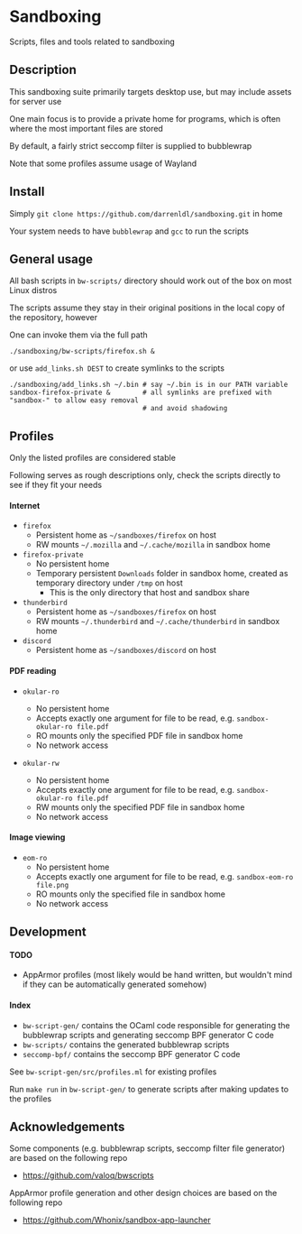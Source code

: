 # Sandboxing

Scripts, files and tools related to sandboxing

## Description

This sandboxing suite primarily targets desktop use, but may include assets for server use

One main focus is to provide a private home for programs, which is often where the most
important files are stored

By default, a fairly strict seccomp filter is supplied to bubblewrap

Note that some profiles assume usage of Wayland

## Install

Simply `git clone https://github.com/darrenldl/sandboxing.git` in home

Your system needs to have `bubblewrap` and `gcc` to run the scripts

## General usage

All bash scripts in `bw-scripts/` directory should work out of the box on most Linux distros

The scripts assume they stay in their original positions in the local copy of the repository, however

One can invoke them via the full path

```
./sandboxing/bw-scripts/firefox.sh &
```

or use `add_links.sh DEST` to create symlinks to the scripts

```
./sandboxing/add_links.sh ~/.bin # say ~/.bin is in our PATH variable
sandbox-firefox-private &        # all symlinks are prefixed with "sandbox-" to allow easy removal
                                 # and avoid shadowing
```

## Profiles

Only the listed profiles are considered stable

Following serves as rough descriptions only, check the scripts directly to see if they fit your needs

#### Internet

- `firefox`
  - Persistent home as `~/sandboxes/firefox` on host
  - RW mounts `~/.mozilla` and `~/.cache/mozilla` in sandbox home
- `firefox-private`
  - No persistent home
  - Temporary persistent `Downloads` folder in sandbox home, created as temporary directory under `/tmp` on host
    - This is the only directory that host and sandbox share
- `thunderbird`
  - Persistent home as `~/sandboxes/firefox` on host
  - RW mounts `~/.thunderbird` and `~/.cache/thunderbird` in sandbox home
- `discord`
  - Persistent home as `~/sandboxes/discord` on host

#### PDF reading

- `okular-ro`
  - No persistent home
  - Accepts exactly one argument for file to be read, e.g. `sandbox-okular-ro file.pdf`
  - RO mounts only the specified PDF file in sandbox home
  - No network access

- `okular-rw`
  - No persistent home
  - Accepts exactly one argument for file to be read, e.g. `sandbox-okular-ro file.pdf`
  - RW mounts only the specified PDF file in sandbox home
  - No network access

#### Image viewing

- `eom-ro`
  - No persistent home
  - Accepts exactly one argument for file to be read, e.g. `sandbox-eom-ro file.png`
  - RO mounts only the specified file in sandbox home
  - No network access

## Development

#### TODO

- AppArmor profiles (most likely would be hand written, but wouldn't mind if they can be automatically generated somehow)

#### Index

- `bw-script-gen/` contains the OCaml code responsible for generating the bubblewrap scripts and generating seccomp BPF generator C code
- `bw-scripts/` contains the generated bubblewrap scripts
- `seccomp-bpf/` contains the seccomp BPF generator C code

See `bw-script-gen/src/profiles.ml` for existing profiles

Run `make run` in `bw-script-gen/` to generate scripts after making updates to the profiles

## Acknowledgements

Some components (e.g. bubblewrap scripts, seccomp filter file generator) are based on the following repo

- https://github.com/valoq/bwscripts

AppArmor profile generation and other design choices are based on the following repo

- https://github.com/Whonix/sandbox-app-launcher
